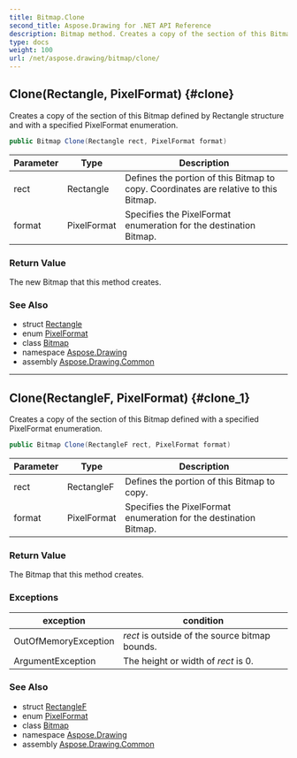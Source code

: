 ```yaml
---
title: Bitmap.Clone
second_title: Aspose.Drawing for .NET API Reference
description: Bitmap method. Creates a copy of the section of this Bitmap defined by Rectangle structure and with a specified PixelFormat enumeration
type: docs
weight: 100
url: /net/aspose.drawing/bitmap/clone/
---
```

## Clone(Rectangle, PixelFormat) {#clone}

Creates a copy of the section of this Bitmap defined by Rectangle structure and with a specified PixelFormat enumeration.

```csharp
public Bitmap Clone(Rectangle rect, PixelFormat format)
```

| Parameter | Type | Description |
| --- | --- | --- |
| rect | Rectangle | Defines the portion of this Bitmap to copy. Coordinates are relative to this Bitmap. |
| format | PixelFormat | Specifies the PixelFormat enumeration for the destination Bitmap. |

### Return Value

The new Bitmap that this method creates.

### See Also

* struct [Rectangle](../../rectangle/)
* enum [PixelFormat](../../../aspose.drawing.imaging/pixelformat/)
* class [Bitmap](../)
* namespace [Aspose.Drawing](../../bitmap/)
* assembly [Aspose.Drawing.Common](../../../)

---

## Clone(RectangleF, PixelFormat) {#clone_1}

Creates a copy of the section of this Bitmap defined with a specified PixelFormat enumeration.

```csharp
public Bitmap Clone(RectangleF rect, PixelFormat format)
```

| Parameter | Type | Description |
| --- | --- | --- |
| rect | RectangleF | Defines the portion of this Bitmap to copy. |
| format | PixelFormat | Specifies the PixelFormat enumeration for the destination Bitmap. |

### Return Value

The Bitmap that this method creates.

### Exceptions

| exception | condition |
| --- | --- |
| OutOfMemoryException | *rect* is outside of the source bitmap bounds. |
| ArgumentException | The height or width of *rect* is 0. |

### See Also

* struct [RectangleF](../../rectanglef/)
* enum [PixelFormat](../../../aspose.drawing.imaging/pixelformat/)
* class [Bitmap](../)
* namespace [Aspose.Drawing](../../bitmap/)
* assembly [Aspose.Drawing.Common](../../../)


